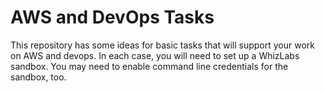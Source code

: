 # AWS and DevOps Tasks

This repository has some ideas for basic tasks that will support your work on AWS and devops. In each case, you will need to set up a WhizLabs sandbox. You may need to enable command line credentials for the sandbox, too.
